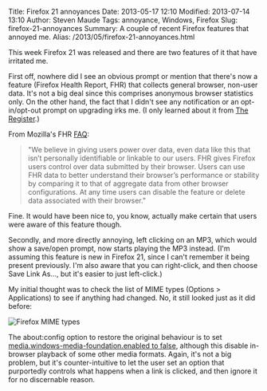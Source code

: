 Title: Firefox 21 annoyances
Date: 2013-05-17 12:10
Modified: 2013-07-14 13:10
Author: Steven Maude
Tags: annoyance, Windows, Firefox
Slug: firefox-21-annoyances
Summary: A couple of recent Firefox features that annoyed me.
Alias: /2013/05/firefox-21-annoyances.html

This week Firefox 21 was released
and there are two features of it that have irritated me.

First off, nowhere did I see an
obvious prompt or mention that there's now a feature (Firefox Health
Report, FHR) that collects general browser, non-user data. It's not a
big deal since this comprises anonymous browser statistics only. On the
other hand, the fact that I didn't see any notification or an
opt-in/opt-out prompt on upgrading irks me.
(I only learned about it from
[The
Register](http://www.theregister.co.uk/2013/05/15/firefox_21_health_report/).)

From Mozilla's FHR [FAQ](http://blog.mozilla.org/metrics/fhr-faq/):

> "We believe in giving users
> power over data, even data like this that isn’t personally identifiable
> or linkable to our users. FHR gives Firefox users control over data
> submitted by their browser. Users can use FHR data to better understand
> their browser’s performance or stability by comparing it to that of
> aggregate data from other browser configurations. At any time users can
> disable the feature or delete data associated with their browser."

Fine. It would have been nice to,
you know, actually make certain that users were aware of this feature
though.

Secondly, and more directly annoying, left clicking on an MP3, which
would show a save/open prompt, now starts playing the MP3 instead. (I'm
assuming this feature is new in Firefox 21, since I can't remember it
being present previously. I'm also aware that you can right-click, and
then choose Save Link As..., but it's easier to just left-click.)

My initial thought was to check the list of MIME types (Options \>
Applications) to see if anything had changed. No, it still looked just
as it did before:

<img class="article-image" src="{static}/images/2013/Firefox_MIME_types.png" alt="Firefox MIME types">

The about:config option to restore the original behaviour is to set
[media.windows-media-foundation.enabled to
false](http://forums.mozillazine.org/viewtopic.php?f=23&t=2698835),
although this disable in-browser playback of some other media formats.
Again, it's not a big problem, but it's counter-intuitive to let the
user set an option that purportedly controls what happens when a link is
clicked, and then ignore it for no discernable reason.
